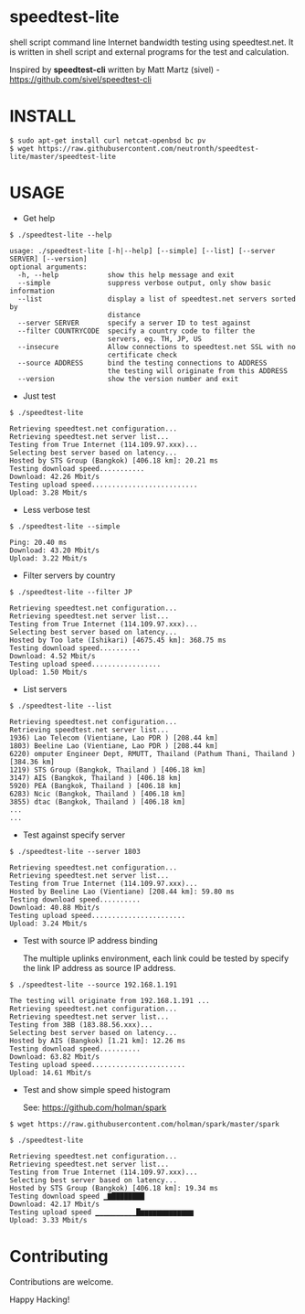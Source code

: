 # speedtest-lite
shell script command line Internet bandwidth testing using speedtest.net.
It is written in shell script and external programs for the test and calculation.

Inspired by **speedtest-cli** written by Matt Martz (sivel) - https://github.com/sivel/speedtest-cli

INSTALL
=======

```
$ sudo apt-get install curl netcat-openbsd bc pv
$ wget https://raw.githubusercontent.com/neutronth/speedtest-lite/master/speedtest-lite
```

USAGE
=====

* Get help
```
$ ./speedtest-lite --help

usage: ./speedtest-lite [-h|--help] [--simple] [--list] [--server SERVER] [--version]
optional arguments:
  -h, --help            show this help message and exit
  --simple              suppress verbose output, only show basic information
  --list                display a list of speedtest.net servers sorted by
                        distance
  --server SERVER       specify a server ID to test against
  --filter COUNTRYCODE  specify a country code to filter the 
                        servers, eg. TH, JP, US
  --insecure            Allow connections to speedtest.net SSL with no 
                        certificate check
  --source ADDRESS      bind the testing connections to ADDRESS
                        the testing will originate from this ADDRESS
  --version             show the version number and exit
```

* Just test
```
$ ./speedtest-lite

Retrieving speedtest.net configuration...
Retrieving speedtest.net server list...
Testing from True Internet (114.109.97.xxx)...
Selecting best server based on latency...
Hosted by STS Group (Bangkok) [406.18 km]: 20.21 ms
Testing download speed...........
Download: 42.26 Mbit/s
Testing upload speed..........................
Upload: 3.28 Mbit/s
```

* Less verbose test
```
$ ./speedtest-lite --simple

Ping: 20.40 ms
Download: 43.20 Mbit/s
Upload: 3.22 Mbit/s
```

* Filter servers by country
```
$ ./speedtest-lite --filter JP

Retrieving speedtest.net configuration...
Retrieving speedtest.net server list...
Testing from True Internet (114.109.97.xxx)...
Selecting best server based on latency...
Hosted by Too late (Ishikari) [4675.45 km]: 368.75 ms
Testing download speed..........
Download: 4.52 Mbit/s
Testing upload speed.................
Upload: 1.50 Mbit/s
```

* List servers
```
$ ./speedtest-lite --list

Retrieving speedtest.net configuration...
Retrieving speedtest.net server list...
1936) Lao Telecom (Vientiane, Lao PDR ) [208.44 km]
1803) Beeline Lao (Vientiane, Lao PDR ) [208.44 km]
6220) omputer Engineer Dept, RMUTT, Thailand (Pathum Thani, Thailand ) [384.36 km]
1219) STS Group (Bangkok, Thailand ) [406.18 km]
3147) AIS (Bangkok, Thailand ) [406.18 km]
5920) PEA (Bangkok, Thailand ) [406.18 km]
6283) Ncic (Bangkok, Thailand ) [406.18 km]
3855) dtac (Bangkok, Thailand ) [406.18 km]
...
...
```

* Test against specify server
```
$ ./speedtest-lite --server 1803

Retrieving speedtest.net configuration...
Retrieving speedtest.net server list...
Testing from True Internet (114.109.97.xxx)...
Hosted by Beeline Lao (Vientiane) [208.44 km]: 59.80 ms
Testing download speed..........
Download: 40.88 Mbit/s
Testing upload speed.......................
Upload: 3.24 Mbit/s
```

* Test with source IP address binding

  The multiple uplinks environment, each link could be tested by specify
  the link IP address as source IP address.

```
$ ./speedtest-lite --source 192.168.1.191

The testing will originate from 192.168.1.191 ...
Retrieving speedtest.net configuration...
Retrieving speedtest.net server list...
Testing from 3BB (183.88.56.xxx)...
Selecting best server based on latency...
Hosted by AIS (Bangkok) [1.21 km]: 12.26 ms
Testing download speed..........
Download: 63.82 Mbit/s
Testing upload speed.......................
Upload: 14.61 Mbit/s
```

* Test and show simple speed histogram

  See: https://github.com/holman/spark

```
$ wget https://raw.githubusercontent.com/holman/spark/master/spark
```
```
$ ./speedtest-lite

Retrieving speedtest.net configuration...
Retrieving speedtest.net server list...
Testing from True Internet (114.109.97.xxx)...
Selecting best server based on latency...
Hosted by STS Group (Bangkok) [406.18 km]: 19.34 ms
Testing download speed ▁▇████████
Download: 42.17 Mbit/s
Testing upload speed ▁▁▁▁▁▁▁▁▁▁█▆▆▆▆▆▆▆▆▆▆▆▆▆
Upload: 3.33 Mbit/s
```

Contributing
============

Contributions are welcome.

Happy Hacking!
